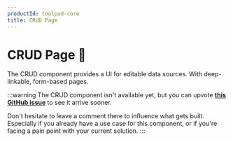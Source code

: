 ```yaml
---
productId: toolpad-core
title: CRUD Page
---
```


# CRUD Page 🚧

<p class="description">The CRUD component provides a UI for editable data sources. With deep-linkable, form-based pages.</p>

:::warning
The CRUD component isn't available yet, but you can upvote [**this GitHub issue**](https://github.com/mui/toolpad/issues/4146) to see it arrive sooner.

Don't hesitate to leave a comment there to influence what gets built.
Especially if you already have a use case for this component, or if you're facing a pain point with your current solution.
:::
